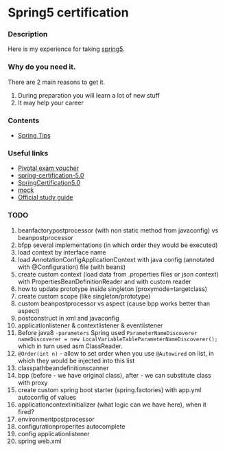 # Spring5 certification

### Description
Here is my experience for taking [spring5](https://store.education.pivotal.io/confirm-course?courseid=EDU-1202).

### Why do you need it.
There are 2 main reasons to get it.
1. During preparation you will learn a lot of new stuff
2. It may help your career

### Contents
* [Spring Tips](https://github.com/dgaydukov/cert-spring5/blob/master/spring5.md)


### Useful links
* [Pivotal exam voucher](https://store.education.pivotal.io/confirm-course?courseid=EDU-1202)
* [spring-certification-5.0](https://github.com/vshemyako/spring-certification-5.0)
* [SpringCertification5.0](https://github.com/MrR0807/SpringCertification5.0)
* [mock](http://itestjava.com/java-certification-practice-tests/product/enter.do?product=SPRING-CORE50)
* [Official study guide](https://www.amazon.com/Pivotal-Certified-Professional-Spring-Developer/dp/1484251350)



### TODO
1. beanfactorypostprocessor (with non static method from javaconfig) vs beanpostprocessor
2. bfpp several implementations (in which order they would be executed)
2. load context by interface name
3. load AnnotationConfigApplicationContext with java config (annotated with @Configuration) file (with beans)
4. create custom context (load data from .properties files or json context) with PropertiesBeanDefinitionReader and with custom reader
5. how to update prototype inside singleton (proxymode=targetclass)
6. create custom scope (like singleton/prototype)
7. custom beanpostprocessor vs aspect (cause bpp works better than aspect)
8. postconstruct in xml and javaconfig
9. applicationlistener & contextlistener & eventlistener
10. Before java8 `-parameters` Spring used 
`ParameterNameDiscoverer nameDiscoverer = new LocalVariableTableParameterNameDiscoverer();` 
which in turn used asm ClassReader.
11. `@Order(int n)` - allow to set order when you use `@Autowired` on list, in which they would be injected into this list
12. classpathbeandefinitionscanner
13. bpp (before - we have original class), after - we can substitute class with proxy
14. create custom spring boot starter (spring.factories) with app.yml autoconfig of values
15. applicationcontextinitializer (what logic can we have here), when it fired?
16. environmentpostprocessor
17. configurationproperites autocomplete
18. config applicationlistener
19. spring web.xml